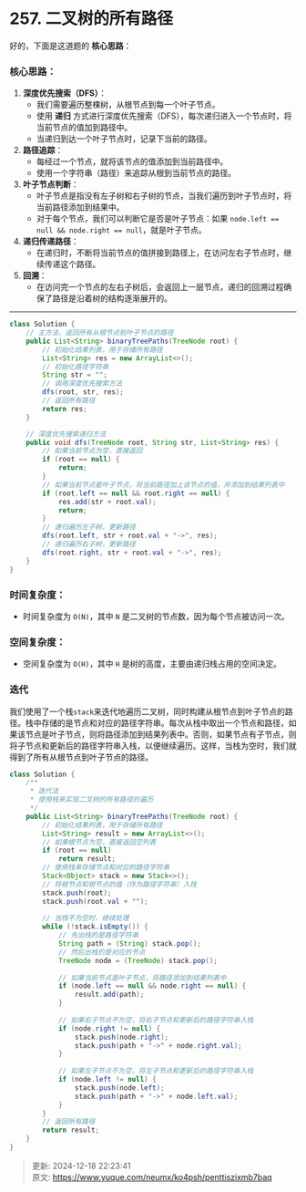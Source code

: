 # 257. 二叉树的所有路径

好的，下面是这道题的 **核心思路**：

### 核心思路：
1. **深度优先搜索（DFS）**：
    - 我们需要遍历整棵树，从根节点到每一个叶子节点。
    - 使用 **递归** 方式进行深度优先搜索（DFS），每次递归进入一个节点时，将当前节点的值加到路径中。
    - 当递归到达一个叶子节点时，记录下当前的路径。
2. **路径追踪**：
    - 每经过一个节点，就将该节点的值添加到当前路径中。
    - 使用一个字符串（路径）来追踪从根到当前节点的路径。
3. **叶子节点判断**：
    - 叶子节点是指没有左子树和右子树的节点，当我们遍历到叶子节点时，将当前路径添加到结果中。
    - 对于每个节点，我们可以判断它是否是叶子节点：如果 `node.left == null && node.right == null`，就是叶子节点。
4. **递归传递路径**：
    - 在递归时，不断将当前节点的值拼接到路径上，在访问左右子节点时，继续传递这个路径。
5. **回溯**：
    - 在访问完一个节点的左右子树后，会返回上一层节点，递归的回溯过程确保了路径是沿着树的结构逐渐展开的。

---

```java
class Solution {
    // 主方法，返回所有从根节点到叶子节点的路径
    public List<String> binaryTreePaths(TreeNode root) {
        // 初始化结果列表，用于存储所有路径
        List<String> res = new ArrayList<>();
        // 初始化路径字符串
        String str = "";
        // 调用深度优先搜索方法
        dfs(root, str, res);
        // 返回所有路径
        return res;
    }

    // 深度优先搜索递归方法
    public void dfs(TreeNode root, String str, List<String> res) {
        // 如果当前节点为空，直接返回
        if (root == null) {
            return;
        }
        // 如果当前节点是叶子节点，将当前路径加上该节点的值，并添加到结果列表中
        if (root.left == null && root.right == null) {
            res.add(str + root.val);
            return;
        }
        // 递归遍历左子树，更新路径
        dfs(root.left, str + root.val + "->", res);
        // 递归遍历右子树，更新路径
        dfs(root.right, str + root.val + "->", res);
    }
}

```

### 时间复杂度：
+ 时间复杂度为 `O(N)`，其中 `N` 是二叉树的节点数，因为每个节点被访问一次。

### 空间复杂度：
+ 空间复杂度为 `O(H)`，其中 `H` 是树的高度，主要由递归栈占用的空间决定。

###   迭代
 我们使用了一个栈`stack`来迭代地遍历二叉树，同时构建从根节点到叶子节点的路径。栈中存储的是节点和对应的路径字符串。每次从栈中取出一个节点和路径，如果该节点是叶子节点，则将路径添加到结果列表中。否则，如果节点有子节点，则将子节点和更新后的路径字符串入栈，以便继续遍历。这样，当栈为空时，我们就得到了所有从根节点到叶子节点的路径。  

```java
class Solution {
    /**
     * 迭代法
     * 使用栈来实现二叉树的所有路径的遍历
     */
    public List<String> binaryTreePaths(TreeNode root) {
        // 初始化结果列表，用于存储所有路径
        List<String> result = new ArrayList<>();
        // 如果根节点为空，直接返回空列表
        if (root == null)
            return result;
        // 使用栈来存储节点和对应的路径字符串
        Stack<Object> stack = new Stack<>();
        // 将根节点和根节点的值（作为路径字符串）入栈
        stack.push(root);
        stack.push(root.val + "");
        
        // 当栈不为空时，继续处理
        while (!stack.isEmpty()) {
            // 先出栈的是路径字符串
            String path = (String) stack.pop();
            // 然后出栈的是对应的节点
            TreeNode node = (TreeNode) stack.pop();
            
            // 如果当前节点是叶子节点，将路径添加到结果列表中
            if (node.left == null && node.right == null) {
                result.add(path);
            }
            
            // 如果右子节点不为空，将右子节点和更新后的路径字符串入栈
            if (node.right != null) {
                stack.push(node.right);
                stack.push(path + "->" + node.right.val);
            }
            
            // 如果左子节点不为空，将左子节点和更新后的路径字符串入栈
            if (node.left != null) {
                stack.push(node.left);
                stack.push(path + "->" + node.left.val);
            }
        }
        // 返回所有路径
        return result;
    }
}
```



> 更新: 2024-12-18 22:23:41  
> 原文: <https://www.yuque.com/neumx/ko4psh/penttiszixmb7baq>